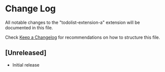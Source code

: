 # Change Log

All notable changes to the "todolist-extension-a" extension will be documented in this file.

Check [Keep a Changelog](http://keepachangelog.com/) for recommendations on how to structure this file.

## [Unreleased]

- Initial release